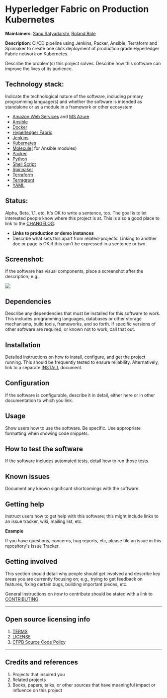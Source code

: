 # Hyperledger Fabric on Production Kubernetes

**Maintainers**: [Sanu Satyadarshi], [Roland Bole]

**Description**: CI/CD pipeline using Jenkins, Packer, Ansible, Terraform and Spinnaker to create one click deployment of production grade Hyperledger Fabric network on Kubernetes.

Describe the problem(s) this project solves. Describe how this software can improve the lives of its audience.

## Technology stack: 
Indicate the technological nature of the software, including primary programming language(s) and whether the software is intended as standalone or as a module in a framework or other ecosystem.
  
* [Amazon Web Services] and [MS Azure]
* [Ansible]
* [Docker]
* [Hyperledger Fabric]
* [Jenkins]
* [Kubernetes]
* [Molecule]( for Ansible modules)
* [Packer]
* [Python]
* [Shell Script]
* [Spinnaker]
* [Terraform] 
* [Terragrunt]
* [YAML]



## Status:
Alpha, Beta, 1.1, etc. It's OK to write a sentence, too. The goal is to let interested people know where this project is at. This is also a good place to link to the [CHANGELOG](CHANGELOG.md).
  - **Links to production or demo instances**
  - Describe what sets this apart from related-projects. Linking to another doc or page is OK if this can't be expressed in a sentence or two.


## Screenshot:
If the software has visual components, place a screenshot after the description; e.g.,

![](https://sample-image.png)


## Dependencies

Describe any dependencies that must be installed for this software to work.
This includes programming languages, databases or other storage mechanisms, build tools, frameworks, and so forth.
If specific versions of other software are required, or known not to work, call that out.

## Installation

Detailed instructions on how to install, configure, and get the project running.
This should be frequently tested to ensure reliability. Alternatively, link to
a separate [INSTALL](INSTALL.md) document.

## Configuration

If the software is configurable, describe it in detail, either here or in other documentation to which you link.

## Usage

Show users how to use the software.
Be specific.
Use appropriate formatting when showing code snippets.

## How to test the software

If the software includes automated tests, detail how to run those tests.

## Known issues

Document any known significant shortcomings with the software.

## Getting help

Instruct users how to get help with this software; this might include links to an issue tracker, wiki, mailing list, etc.

**Example**

If you have questions, concerns, bug reports, etc, please file an issue in this repository's Issue Tracker.

## Getting involved

This section should detail why people should get involved and describe key areas you are
currently focusing on; e.g., trying to get feedback on features, fixing certain bugs, building
important pieces, etc.

General instructions on _how_ to contribute should be stated with a link to [CONTRIBUTING](CONTRIBUTING.md).


----

## Open source licensing info
1. [TERMS](TERMS.md)
2. [LICENSE](LICENSE)
3. [CFPB Source Code Policy](https://github.com/cfpb/source-code-policy/)


----

## Credits and references

1. Projects that inspired you
2. Related projects
3. Books, papers, talks, or other sources that have meaningful impact or influence on this project

[//]: # (These are reference links used in the body of this note and get stripped out when the markdown processor does its job. There is no need to format nicely because it shouldn't be seen. Thanks SO - http://stackoverflow.com/questions/4823468/store-comments-in-markdown-syntax)


   [Ansible]: <https://www.ansible.com/>
   [Amazon Web Services]: <https://aws.amazon.com/>
   [Docker]: <https://www.docker.com/>
   [Hyperledger Fabric]: <https://www.hyperledger.org/use/fabric>
   [Jenkins]: <https://www.jenkins.io/>
   [Kubernetes]: <https://kubernetes.io/>
   [Molecule]: <https://molecule.readthedocs.io/en/latest/>
   [Packer]: <https://www.packer.io/>
   [Python]: <https://www.python.org/>
   [Shell Script]: <https://www.shellscript.sh/>
   [Spinnaker]: <https://www.spinnaker.io/>
   [Terraform]: <https://www.terraform.io/>
   [Terragrunt]: <https://terragrunt.gruntwork.io/>
   [YAML]: <https://docs.ansible.com/ansible/latest/reference_appendices/YAMLSyntax.html>
   [MS Azure]: <https://azure.microsoft.com/en-in/>
   [Sanu Satyadarshi]: <https://github.com/sanusatyadarshi>
   [Roland Bole]: <https://github.com/samlinux>
